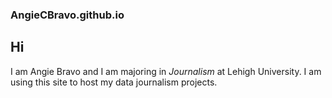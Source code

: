 ### AngieCBravo.github.io
## Hi
I am Angie Bravo and I am majoring in *Journalism* at Lehigh University. I am using this site to host my data journalism projects. 
